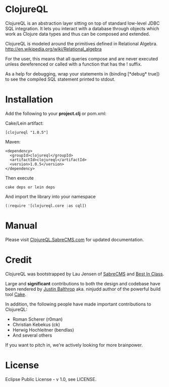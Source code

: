 ClojureQL
=========

ClojureQL is an abstraction layer sitting on top of standard low-level JDBC SQL integration.
It lets you interact with a database through objects which work as Clojure data
types and thus can be composed and extended.

ClojureQL is modeled around the primitives defined in Relational Algebra.
http://en.wikipedia.org/wiki/Relational_algebra

For the user, this means that all queries compose and are never executed unless dereferenced
or called with a function that has the ! suffix.

As a help for debugging, wrap your statements in (binding [\*debug\* true]) to see the
compiled SQL statement printed to stdout.

Installation
============

Add the following to your **project.clj** or pom.xml:

Cake/Lein artifact:

    [clojureql "1.0.5"]

Maven:

    <dependency>
      <groupId>clojureql</groupId>
      <artifactId>clojureql</artifactId>
      <version>1.0.5</version>
    </dependency>

Then execute

    cake deps or lein deps

And import the library into your namespace

    (:require '[clojureql.core :as cql])


Manual
============

Please visit [ClojureQL.SabreCMS.com](http://clojureql.sabrecms.com/en/welcome) for updated documentation.

Credit
======

ClojureQL was bootstrapped by Lau Jensen of [SabreCMS](https://www.sabrecms.com) and
[Best In Class](http://www.bestinclass.dk).

Large and **significant** contributions to both the design and codebase have been
rendered by [Justin Balthrop](http://twitter.com/ninjudd) aka. ninjudd author
of the powerful build tool [Cake](http://github.com/ninjudd/cake).

In addition, the following people have made important contributions to ClojureQL:

   - Roman Scherer      (r0man)
   - Christian Kebekus  (ck)
   - Herwig Hochleitner (bendlas)
   - And several others

If you want to pitch in, we're actively looking for more brainpower.

License
=======

Eclipse Public License - v 1.0, see LICENSE.
